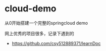 # cloud-demo
从0开始搭建一个完整的springcloud demo


网上优秀的项目很多，记录下遇到的
* https://github.com/csy512889371/learnDoc